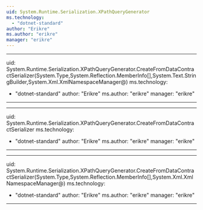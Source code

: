 ```yaml
---
uid: System.Runtime.Serialization.XPathQueryGenerator
ms.technology: 
  - "dotnet-standard"
author: "Erikre"
ms.author: "erikre"
manager: "erikre"
---
```


---
uid: System.Runtime.Serialization.XPathQueryGenerator.CreateFromDataContractSerializer(System.Type,System.Reflection.MemberInfo[],System.Text.StringBuilder,System.Xml.XmlNamespaceManager@)
ms.technology: 
  - "dotnet-standard"
author: "Erikre"
ms.author: "erikre"
manager: "erikre"
---

---
uid: System.Runtime.Serialization.XPathQueryGenerator.CreateFromDataContractSerializer
ms.technology: 
  - "dotnet-standard"
author: "Erikre"
ms.author: "erikre"
manager: "erikre"
---

---
uid: System.Runtime.Serialization.XPathQueryGenerator.CreateFromDataContractSerializer(System.Type,System.Reflection.MemberInfo[],System.Xml.XmlNamespaceManager@)
ms.technology: 
  - "dotnet-standard"
author: "Erikre"
ms.author: "erikre"
manager: "erikre"
---
